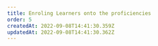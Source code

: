 ```yaml
---
title: Enroling Learners onto the proficiencies
order: 5
createdAt: 2022-09-08T14:41:30.359Z
updatedAt: 2022-09-08T14:41:30.362Z
---
```

